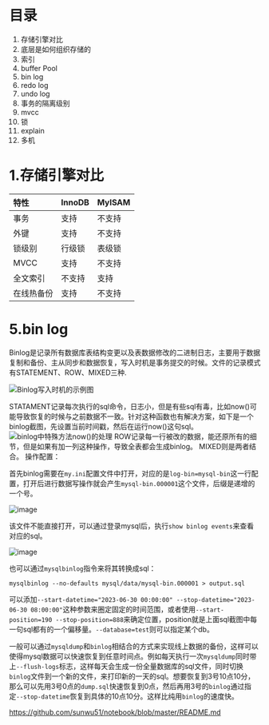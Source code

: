 # 目录
1. 存储引擎对比
2. 底层是如何组织存储的
3. 索引
4. buffer Pool
5. bin log
6. redo log
7. undo log
8. 事务的隔离级别
9. mvcc
10. 锁
11. explain
12. 多机

# 1.存储引擎对比
| 特性 | InnoDB | MyISAM |
| :----- | :----- | :----- |
| 事务 | 支持 | 不支持 |
| 外键 | 支持| 不支持|
| 锁级别 | 行级锁 | 表级锁 |
| MVCC | 支持 | 不支持 |
| 全文索引 | 不支持 | 支持 |
| 在线热备份 | 支持 | 不支持 |


# 5.bin log
Binlog是记录所有数据库表结构变更以及表数据修改的二进制日志，主要用于数据复制和备份、主从同步和数据恢复，写入时机是事务提交的时候。文件的记录模式有STATEMENT、ROW、MIXED三种.

![Binlog写入时机的示例图](https://i.imgur.com/4MVEr63.png)

STATAMENT记录每次执行的sql命令，日志小，但是有些sql有毒，比如now()可能导致恢复的时候与之前数据不一致。针对这种函数也有解决方案，如下是一个binlog截图，先设置当前时间戳，然后在运行now()这句sql。
![binlog中特殊方法now()的处理](https://i.imgur.com/gOCFhdH.png "now()在binlog中的处理方法")
ROW记录每一行被改的数据，能还原所有的细节，但是如果有加一列这种操作，导致全表都会生成binlog。
MIXED则是两者结合。
操作配置：

首先binlog需要在`my.ini`配置文件中打开，对应的是`log-bin=mysql-bin`这一行配置，打开后进行数据写操作就会产生`mysql-bin.000001`这个文件，后缀是递增的一个号。

![image](https://i.imgur.com/nUaMRQy.png)

该文件不能直接打开，可以通过登录mysql后，执行`show binlog events`来查看对应的sql。

![image](https://i.imgur.com/A80CnAU.png)

也可以通过`mysqlbinlog`指令来将其转换成sql：
```shell
mysqlbinlog --no-defaults mysql/data/mysql-bin.000001 > output.sql
```
可以添加`--start-datetime="2023-06-30 00:00:00" --stop-datetime="2023-06-30 08:00:00"`这种参数来圈定固定的时间范围，或者使用`--start-position=190 --stop-position=888`来确定位置，position就是上面sql截图中每一句sql都有的一个偏移量。`--database=test`则可以指定某个db。

  一般可以通过`mysqldump`和`binlog`相结合的方式来实现线上数据的备份，这样可以使得mysql数据可以快速恢复到任意时间点。例如每天执行一次`mysqldump`同时带上`--flush-logs`标志，这样每天会生成一份全量数据库的sql文件，同时切换`binlog`文件到一个新的文件，来打印新的一天的sql。想要恢复到3号10点10分，那么可以先用3号0点的`dump.sql`快速恢复到0点，然后再用3号的`binlog`通过指定`--stop-datetime`恢复到具体的10点10分。这样比纯用`binlog`的速度快。

https://github.com/sunwu51/notebook/blob/master/README.md
